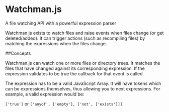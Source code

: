 # Watchman.js

A file watching API with a powerful expression parser

Watchman.js exists to watch files and raise events when files change (or get deleted/added). It can trigger actions (such as recompiling files) by matching the expressions when the files change.

##Concepts

Watchman.js can watch one or more files or directory trees. It matches the files that have changed against its corresponding expression. If the expression validates to be true the callback for that event is called.

The expression has to be a valid JavaScript Array. It will have tokens which can be expressions themselves, thus allowing you to next expressions. For example, a valid expression would be:

`['true']` or `['anyof', ['empty'], ['not', ['exists']]]`
